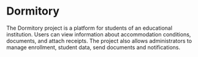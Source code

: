 # Dormitory
The Dormitory project is a platform for students of an educational institution. Users can view information about accommodation conditions, documents, and attach receipts. The project also allows administrators to manage enrollment, student data, send documents and notifications.
